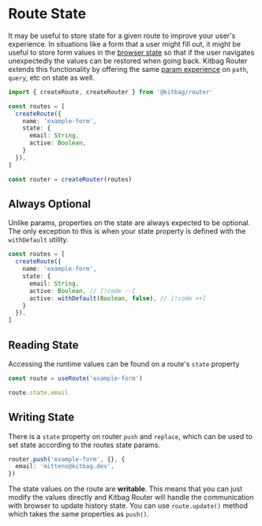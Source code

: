 # Route State

It may be useful to store state for a given route to improve your user's experience. In situations like a form that a user might fill out, it might be useful to store form values in the [browser state](https://developer.mozilla.org/en-US/docs/Web/API/History/state) so that if the user navigates unexpectedly the values can be restored when going back. Kitbag Router extends this functionality by offering the same [param experience](../core-concepts/route-params#param-types) on `path`, `query`, etc on state as well.

```ts
import { createRoute, createRouter } from '@kitbag/router'

const routes = [
  createRoute({ 
    name: 'example-form',
    state: {
      email: String,
      active: Boolean,
    }
  }),
]

const router = createRouter(routes)
```

## Always Optional

Unlike params, properties on the state are always expected to be optional. The only exception to this is when your state property is defined with the `withDefault` utility.

```ts
const routes = [
  createRoute({ 
    name: 'example-form',
    state: {
      email: String,
      active: Boolean, // [!code --]
      active: withDefault(Boolean, false), // [!code ++]
    }
  }),
]
```

## Reading State

Accessing the runtime values can be found on a route's `state` property

```ts
const route = useRoute('example-form')

route.state.email
```

## Writing State

There is a `state` property on router `push` and `replace`, which can be used to set state according to the routes state params.

```ts
router.push('example-form', {}, {
  email: 'mittens@kitbag.dev',
})
```

The state values on the route are **writable**. This means that you can just modify the values directly and Kitbag Router will handle the communication with browser to update history state. You can use `route.update()` method which takes the same properties as `push()`.
